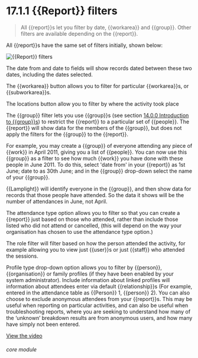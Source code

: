 # 17.1.1    {{Report}} filters

> All {{report}}s let you filter by date, {{workarea}} and {{group}}. Other filters are available depending on the {{report}}. 

All {{report}}s have the same set of filters initially, shown below:

![{{Report}} filters]({{imgpath}}216a.png)

The date from and date to fields will show records dated between these two dates, including the dates selected.

The {{workarea}} button allows you to filter for particular {{workarea}}s, or {{subworkarea}}s.

The locations button allow you to filter by where the activity took place 

The {{group}} filter lets you use {{group}}s (see section [14.0.0  Introduction to {{group}}s](/help/index/v/{{version}}/p/14.0.0)) to restrict the {{report}} to a particular set of {{people}}. The {{report}} will show data for the members of the {{group}}, but does not apply the filters for the {{group}} to the {{report}}.

For example, you may create a {{group}} of everyone attending any piece of {{work}} in April 2011, giving you a list of {{people}}. You can now use this {{group}} as a filter to see how much {{work}} you have done with these people in June 2011. To do this, select 'date from' in your {{report}} as 1st June; date to as 30th June; and in the {{group}} drop-down select the name of your {{group}}.

{{Lamplight}} will identify everyone in the {{group}}, and then show data for records that those people have attended. So the data it shows will be the number of attendances in June, not April.

The attendance type option allows you to filter so that you can create a {{report}} just based on those who attended, rather than include those listed who did not attend or cancelled, (this will depend on the way your organisation has chosen to use the attendance type option.)

The role filter will filter based on how the person attended the activity, for example allowing you to view just {{user}}s or just {{staff}} who attended the sessions.

Profile type drop-down option allows you to filter by {{person}}, {{organisation}} or family profiles (if they have been enabled by your system administrator). 
Include information about linked profiles will information about attendees enter via default {{relationship}}s (For example, entered in the attendance table as {{Person}} 1, {{person}} 2).
You can also choose to exclude anonymous attendees from your {{report}}s.  This may be useful when reporting on particular activities, and can also be useful when troubleshooting reports, where you are seeking to understand how many of the ‘unknown’ breakdown results are from anonymous users, and how many have simply not been entered.

[View the video](/help/video/id/34)
###### core module



